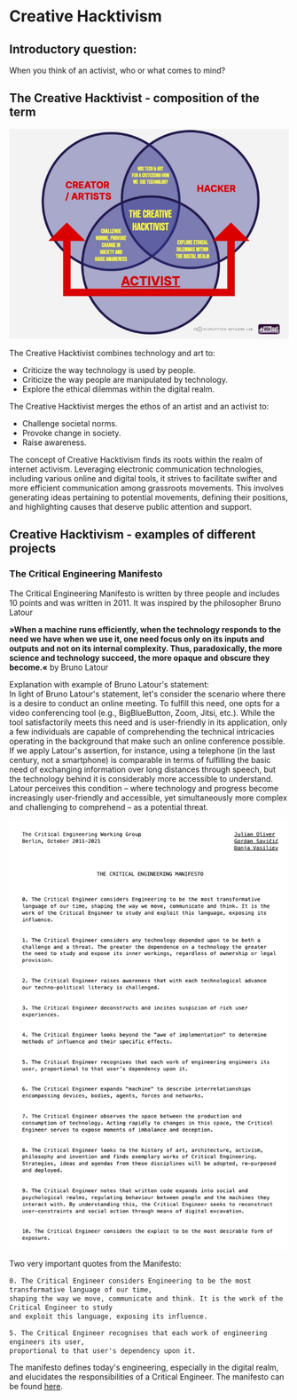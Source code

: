 # Creative Hacktivism

## Introductory question:
When you think of an activist, who or what comes to mind? 

## The Creative Hacktivist - composition of the term
<p align="center" width="100%">
  <img width="800" alt="critical engineering manifesto" src="images/creative_hacktivism_composition.jpg">
</p>

The Creative Hacktivist combines technology and art to:
* Criticize the way technology is used by people.
* Criticize the way people are manipulated by technology.
* Explore the ethical dilemmas within the digital realm.  

The Creative Hacktivist merges the ethos of an artist and an activist to: 
* Challenge societal norms.
* Provoke change in society.
* Raise awareness.  

The concept of Creative Hacktivism finds its roots within the realm of internet activism. Leveraging electronic communication technologies, including various online and digital tools, it strives to facilitate swifter and more efficient communication among grassroots movements. This involves generating ideas pertaining to potential movements, defining their positions, and highlighting causes that deserve public attention and support.

##  Creative Hacktivism - examples of different projects 

### The Critical Engineering Manifesto  

The Critical Engineering Manifesto is written by three people and includes 10 points and was written in 2011. It was inspired by the philosopher Bruno Latour

**»When a machine runs efficiently, when the technology responds to the need we have when we use it, one need focus only on its inputs and outputs and not on its internal complexity. Thus, paradoxically, the more science and technology succeed, the more opaque and obscure they become.«**
by Bruno Latour

Explanation with example of Bruno Latour's statement:  
In light of Bruno Latour's statement, let's consider the scenario where there is a desire to conduct an online meeting. To fulfill this need, one opts for a video conferencing tool (e.g., BigBlueButton, Zoom, Jitsi, etc.). While the tool satisfactorily meets this need and is user-friendly in its application, only a few individuals are capable of comprehending the technical intricacies operating in the background that make such an online conference possible. If we apply Latour's assertion, for instance, using a telephone (in the last century, not a smartphone) is comparable in terms of fulfilling the basic need of exchanging information over long distances through speech, but the technology behind it is considerably more accessible to understand. Latour perceives this condition – where technology and progress become increasingly user-friendly and accessible, yet simultaneously more complex and challenging to comprehend – as a potential threat.

<p align="center" width="100%">
  <img width="560" alt="critical engineering manifesto" src="images/critial_engineer_manifesto.png">
</p>

Two very important quotes from the Manifesto:
```
0. The Critical Engineer considers Engineering to be the most transformative language of our time,
shaping the way we move, communicate and think. It is the work of the Critical Engineer to study
and exploit this language, exposing its influence.
```
```
5. The Critical Engineer recognises that each work of engineering engineers its user,
proportional to that user's dependency upon it.
```
The manifesto defines today's engineering, especially in the digital realm, and elucidates the responsibilities of a Critical Engineer.
The manifesto can be found [here](https://criticalengineering.org/en).
